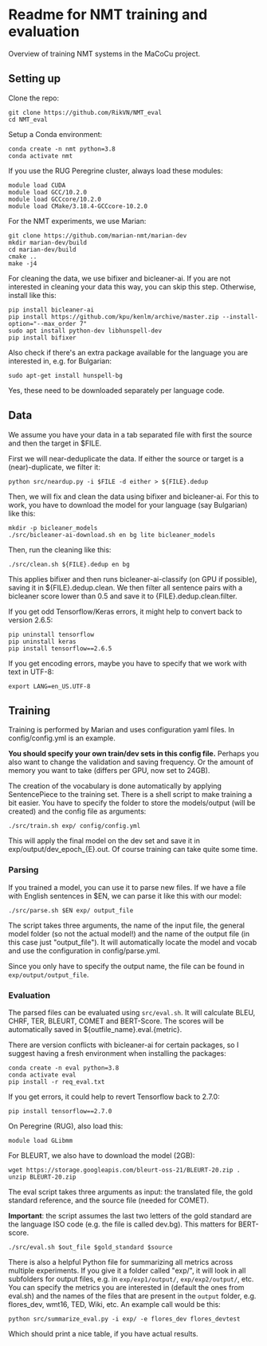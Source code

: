 # Readme for NMT training and evaluation

Overview of training NMT systems in the MaCoCu project.

## Setting up

Clone the repo:

```
git clone https://github.com/RikVN/NMT_eval
cd NMT_eval
```

Setup a Conda environment:

```
conda create -n nmt python=3.8
conda activate nmt
```

If you use the RUG Peregrine cluster, always load these modules:

```
module load CUDA
module load GCC/10.2.0
module load GCCcore/10.2.0
module load CMake/3.18.4-GCCcore-10.2.0
```

For the NMT experiments, we use Marian:

```
git clone https://github.com/marian-nmt/marian-dev
mkdir marian-dev/build
cd marian-dev/build
cmake ..
make -j4
```

For cleaning the data, we use bifixer and bicleaner-ai. If you are not interested in cleaning your data this way, you can skip this step. Otherwise, install like this:

```
pip install bicleaner-ai
pip install https://github.com/kpu/kenlm/archive/master.zip --install-option="--max_order 7"
sudo apt install python-dev libhunspell-dev
pip install bifixer
```

Also check if there's an extra package available for the language you are interested in, e.g. for Bulgarian:

```
sudo apt-get install hunspell-bg
```

Yes, these need to be downloaded separately per language code.

## Data

We assume you have your data in a tab separated file with first the source and then the target in $FILE.

First we will near-deduplicate the data. If either the source or target is a (near)-duplicate, we filter it:

```
python src/neardup.py -i $FILE -d either > ${FILE}.dedup
```

Then, we will fix and clean the data using bifixer and bicleaner-ai. For this to work, you have to download the model for your language (say Bulgarian) like this:

```
mkdir -p bicleaner_models
./src/bicleaner-ai-download.sh en bg lite bicleaner_models
```

Then, run the cleaning like this:

```
./src/clean.sh ${FILE}.dedup en bg
```

This applies bifixer and then runs bicleaner-ai-classify (on GPU if possible), saving it in ${FILE}.dedup.clean. We then filter all sentence pairs with a bicleaner score lower than 0.5 and save it to {FILE}.dedup.clean.filter.

If you get odd Tensorflow/Keras errors, it might help to convert back to version 2.6.5:

```
pip uninstall tensorflow
pip uninstall keras
pip install tensorflow==2.6.5
```

If you get encoding errors, maybe you have to specify that we work with text in UTF-8:

```
export LANG=en_US.UTF-8
```

## Training

Training is performed by Marian and uses configuration yaml files. In config/config.yml is an example.

**You should specify your own train/dev sets in this config file.** Perhaps you also want to change the validation and saving frequency. Or the amount of memory you want to take (differs per GPU, now set to 24GB).

The creation of the vocabulary is done automatically by applying SentencePiece to the training set. There is a shell script to make training a bit easier. You have to specify the folder to store the models/output (will be created) and the config file as arguments:

```
./src/train.sh exp/ config/config.yml
```

This will apply the final model on the dev set and save it in exp/output/dev_epoch_{E}.out. Of course training can take quite some time.

### Parsing

If you trained a model, you can use it to parse new files. If we have a file with English sentences in $EN, we can parse it like this with our model:

```
./src/parse.sh $EN exp/ output_file
```

The script takes three arguments, the name of the input file, the general model folder (so not the actual model!) and the name of the output file (in this case just "output_file"). It will automatically locate the model and vocab and use the configuration in config/parse.yml.

Since you only have to specify the output name, the file can be found in ``exp/output/output_file``.

### Evaluation

The parsed files can be evaluated using ``src/eval.sh``. It will calculate BLEU, CHRF, TER, BLEURT, COMET and BERT-Score. The scores will be automatically saved in ${outfile_name}.eval.{metric}.

There are version conflicts with bicleaner-ai for certain packages, so I suggest having a fresh environment when installing the packages:

```
conda create -n eval python=3.8
conda activate eval
pip install -r req_eval.txt
```

If you get errors, it could help to revert Tensorflow back to 2.7.0:

```
pip install tensorflow==2.7.0
```

On Peregrine (RUG), also load this:

```
module load GLibmm
```

For BLEURT, we also have to download the model (2GB):

```
wget https://storage.googleapis.com/bleurt-oss-21/BLEURT-20.zip .
unzip BLEURT-20.zip
```

The eval script takes three arguments as input: the translated file, the gold standard reference, and the source file (needed for COMET).

**Important**: the script assumes the last two letters of the gold standard are the language ISO code (e.g. the file is called dev.bg). This matters for BERT-score.

```
./src/eval.sh $out_file $gold_standard $source
```

There is also a helpful Python file for summarizing all metrics across multiple experiments. If you give it a folder called "exp/", it will look in all subfolders for output files, e.g. in ``exp/exp1/output/``, ``exp/exp2/output/``, etc. You can specify the metrics you are interested in (default the ones from eval.sh) and the names of the files that are present in the ``output`` folder, e.g. flores_dev, wmt16, TED, Wiki, etc. An example call would be this:

```
python src/summarize_eval.py -i exp/ -e flores_dev flores_devtest
```

Which should print a nice table, if you have actual results.
